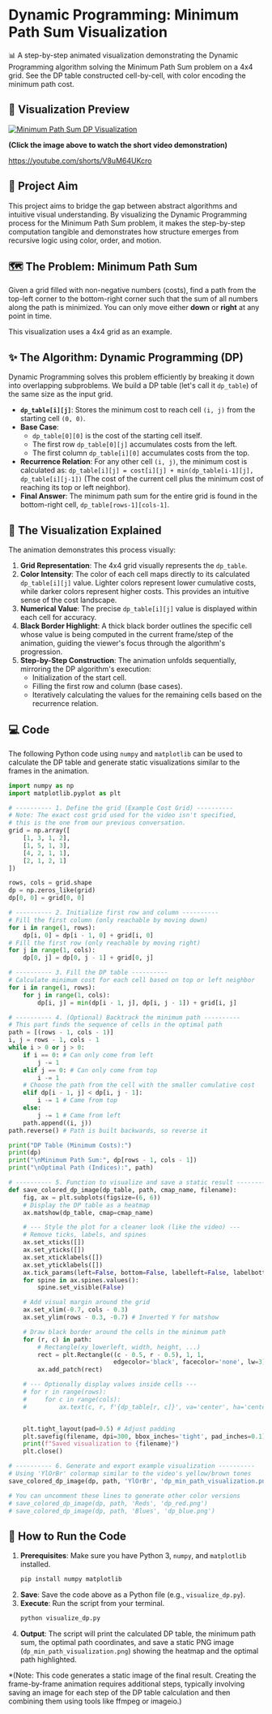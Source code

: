 # Dynamic Programming: Minimum Path Sum Visualization

📊 A step-by-step animated visualization demonstrating the Dynamic Programming algorithm solving the Minimum Path Sum problem on a 4x4 grid. See the DP table constructed cell-by-cell, with color encoding the minimum path cost.

## 🎥 Visualization Preview

[![Minimum Path Sum DP Visualization](https://img.youtube.com/vi/V8uM64UKcro/0.jpg)](https://youtube.com/shorts/V8uM64UKcro)

**(Click the image above to watch the short video demonstration)**

<https://youtube.com/shorts/V8uM64UKcro>

## 🎯 Project Aim

This project aims to bridge the gap between abstract algorithms and intuitive visual understanding. By visualizing the Dynamic Programming process for the Minimum Path Sum problem, it makes the step-by-step computation tangible and demonstrates how structure emerges from recursive logic using color, order, and motion.

## 🗺️ The Problem: Minimum Path Sum

Given a grid filled with non-negative numbers (costs), find a path from the top-left corner to the bottom-right corner such that the sum of all numbers along the path is minimized. You can only move either **down** or **right** at any point in time.

This visualization uses a 4x4 grid as an example.

## ✨ The Algorithm: Dynamic Programming (DP)

Dynamic Programming solves this problem efficiently by breaking it down into overlapping subproblems. We build a DP table (let's call it `dp_table`) of the same size as the input grid.

-   **`dp_table[i][j]`**: Stores the minimum cost to reach cell `(i, j)` from the starting cell `(0, 0)`.
-   **Base Case**:
    -   `dp_table[0][0]` is the cost of the starting cell itself.
    -   The first row `dp_table[0][j]` accumulates costs from the left.
    -   The first column `dp_table[i][0]` accumulates costs from the top.
-   **Recurrence Relation**: For any other cell `(i, j)`, the minimum cost is calculated as:
    `dp_table[i][j] = cost[i][j] + min(dp_table[i-1][j], dp_table[i][j-1])`
    (The cost of the current cell plus the minimum cost of reaching its top or left neighbor).
-   **Final Answer**: The minimum path sum for the entire grid is found in the bottom-right cell, `dp_table[rows-1][cols-1]`.

## 🎨 The Visualization Explained

The animation demonstrates this process visually:

1.  **Grid Representation**: The 4x4 grid visually represents the `dp_table`.
2.  **Color Intensity**: The color of each cell maps directly to its calculated `dp_table[i][j]` value. Lighter colors represent lower cumulative costs, while darker colors represent higher costs. This provides an intuitive sense of the cost landscape.
3.  **Numerical Value**: The precise `dp_table[i][j]` value is displayed within each cell for accuracy.
4.  **Black Border Highlight**: A thick black border outlines the specific cell whose value is being computed in the current frame/step of the animation, guiding the viewer's focus through the algorithm's progression.
5.  **Step-by-Step Construction**: The animation unfolds sequentially, mirroring the DP algorithm's execution:
    *   Initialization of the start cell.
    *   Filling the first row and column (base cases).
    *   Iteratively calculating the values for the remaining cells based on the recurrence relation.

## 💻 Code

The following Python code using `numpy` and `matplotlib` can be used to calculate the DP table and generate static visualizations similar to the frames in the animation.

```python
import numpy as np
import matplotlib.pyplot as plt

# ---------- 1. Define the grid (Example Cost Grid) ----------
# Note: The exact cost grid used for the video isn't specified,
# this is the one from our previous conversation.
grid = np.array([
    [1, 3, 1, 2],
    [1, 5, 1, 3],
    [4, 2, 1, 1],
    [2, 1, 2, 1]
])

rows, cols = grid.shape
dp = np.zeros_like(grid)
dp[0, 0] = grid[0, 0]

# ---------- 2. Initialize first row and column ----------
# Fill the first column (only reachable by moving down)
for i in range(1, rows):
    dp[i, 0] = dp[i - 1, 0] + grid[i, 0]
# Fill the first row (only reachable by moving right)
for j in range(1, cols):
    dp[0, j] = dp[0, j - 1] + grid[0, j]

# ---------- 3. Fill the DP table ----------
# Calculate minimum cost for each cell based on top or left neighbor
for i in range(1, rows):
    for j in range(1, cols):
        dp[i, j] = min(dp[i - 1, j], dp[i, j - 1]) + grid[i, j]

# ---------- 4. (Optional) Backtrack the minimum path ----------
# This part finds the sequence of cells in the optimal path
path = [(rows - 1, cols - 1)]
i, j = rows - 1, cols - 1
while i > 0 or j > 0:
    if i == 0: # Can only come from left
        j -= 1
    elif j == 0: # Can only come from top
        i -= 1
    # Choose the path from the cell with the smaller cumulative cost
    elif dp[i - 1, j] < dp[i, j - 1]:
        i -= 1 # Came from top
    else:
        j -= 1 # Came from left
    path.append((i, j))
path.reverse() # Path is built backwards, so reverse it

print("DP Table (Minimum Costs):")
print(dp)
print("\nMinimum Path Sum:", dp[rows - 1, cols - 1])
print("\nOptimal Path (Indices):", path)

# ---------- 5. Function to visualize and save a static result ----------
def save_colored_dp_image(dp_table, path, cmap_name, filename):
    fig, ax = plt.subplots(figsize=(6, 6))
    # Display the DP table as a heatmap
    ax.matshow(dp_table, cmap=cmap_name)

    # --- Style the plot for a cleaner look (like the video) ---
    # Remove ticks, labels, and spines
    ax.set_xticks([])
    ax.set_yticks([])
    ax.set_xticklabels([])
    ax.set_yticklabels([])
    ax.tick_params(left=False, bottom=False, labelleft=False, labelbottom=False)
    for spine in ax.spines.values():
        spine.set_visible(False)

    # Add visual margin around the grid
    ax.set_xlim(-0.7, cols - 0.3)
    ax.set_ylim(rows - 0.3, -0.7) # Inverted Y for matshow

    # Draw black border around the cells in the minimum path
    for (r, c) in path:
        # Rectangle(xy_lowerleft, width, height, ...)
        rect = plt.Rectangle((c - 0.5, r - 0.5), 1, 1,
                             edgecolor='black', facecolor='none', lw=3)
        ax.add_patch(rect)

    # --- Optionally display values inside cells ---
    # for r in range(rows):
    #     for c in range(cols):
    #         ax.text(c, r, f'{dp_table[r, c]}', va='center', ha='center', color='white' if dp_table[r,c] > (dp_table.max()/2) else 'black')


    plt.tight_layout(pad=0.5) # Adjust padding
    plt.savefig(filename, dpi=300, bbox_inches='tight', pad_inches=0.1)
    print(f"Saved visualization to {filename}")
    plt.close()

# ---------- 6. Generate and export example visualization ----------
# Using 'YlOrBr' colormap similar to the video's yellow/brown tones
save_colored_dp_image(dp, path, 'YlOrBr', 'dp_min_path_visualization.png')

# You can uncomment these lines to generate other color versions
# save_colored_dp_image(dp, path, 'Reds', 'dp_red.png')
# save_colored_dp_image(dp, path, 'Blues', 'dp_blue.png')

```

## 🚀 How to Run the Code

1.  **Prerequisites**: Make sure you have Python 3, `numpy`, and `matplotlib` installed.
    ```bash
    pip install numpy matplotlib
    ```
2.  **Save**: Save the code above as a Python file (e.g., `visualize_dp.py`).
3.  **Execute**: Run the script from your terminal.
    ```bash
    python visualize_dp.py
    ```
4.  **Output**: The script will print the calculated DP table, the minimum path sum, the optimal path coordinates, and save a static PNG image (`dp_min_path_visualization.png`) showing the heatmap and the optimal path highlighted.

*(Note: This code generates a static image of the final result. Creating the frame-by-frame animation requires additional steps,  typically involving saving an image for each step of the DP table calculation and then combining them using tools like ffmpeg or imageio.)
